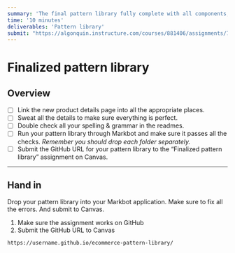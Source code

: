 ```yaml
---
summary: 'The final pattern library fully complete with all components, example pages & fantastic explanations.'
time: '10 minutes'
deliverables: 'Pattern library'
submit: "https://algonquin.instructure.com/courses/881406/assignments/7974785"
---
```


# Finalized pattern library

## Overview

- [ ] Link the new product details page into all the appropriate places.
- [ ] Sweat all the details to make sure everything is perfect.
- [ ] Double check all your spelling & grammar in the readmes.
- [ ] Run your pattern library through Markbot and make sure it passes all the checks. *Remember you should drop each folder separately.*
- [ ] Submit the GitHub URL for your pattern library to the “Finalized pattern library” assignment on Canvas.

---

## Hand in

Drop your pattern library into your Markbot application. Make sure to fix all the errors. And submit to Canvas.

1. Make sure the assignment works on GitHub
2. Submit the GitHub URL to Canvas

```
https://username.github.io/ecommerce-pattern-library/
```
